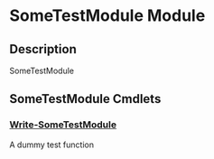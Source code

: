 ﻿---
Module Name: SomeTestModule
Module Guid: df24507d-f6c5-4743-9841-20c589086938
Download Help Link: https://github.com/justin-p/SomeTestModule//release/SomeTestModule/docs/SomeTestModule.md
Help Version: 0.0.1
Locale: en-US
---

# SomeTestModule Module
## Description
SomeTestModule

## SomeTestModule Cmdlets
### [Write-SomeTestModule](Write-SomeTestModule.md)
A dummy test function


